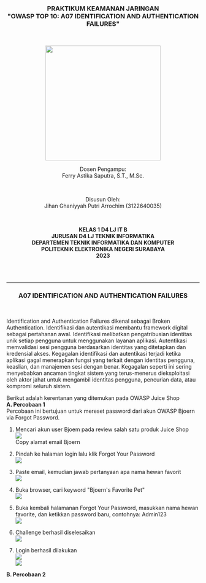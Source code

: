<div class="cover" align="center">

<h3>
    <b>PRAKTIKUM KEAMANAN JARINGAN</b><br>
    "OWASP TOP 10: A07 IDENTIFICATION AND AUTHENTICATION FAILURES"
</h3><br>

<img src="../Images/Logo_PENS.png" width="300"><br>

<p>Dosen Pengampu:<br>
Ferry Astika Saputra, S.T., M.Sc.</p> <br>

<p>Disusun Oleh:<br>
Jihan Ghaniyyah Putri Arrochim (3122640035)</p><br>

<p>
    <b>
        KELAS 1 D4 LJ IT B <br>
        JURUSAN D4 LJ TEKNIK INFORMATIKA <br>
        DEPARTEMEN TEKNIK INFORMATIKA DAN KOMPUTER <br> 
        POLITEKNIK ELEKTRONIKA NEGERI SURABAYA <br>
        2023
    </b>
</p>

</div> <br><br>

<div class="isiLaporan">

<hr>

<h3 align="center"> A07 IDENTIFICATION AND AUTHENTICATION FAILURES </h3> <br>

Identification and Authentication Failures dikenal sebagai Broken Authentication. Identifikasi dan autentikasi membantu framework digital sebagai pertahanan awal. Identifikasi melibatkan pengatribusian identitas unik setiap pengguna untuk menggunakan layanan aplikasi. Autentikasi memvalidasi sesi pengguna berdasarkan identitas yang ditetapkan dan kredensial akses. Kegagalan identifikasi dan autentikasi terjadi ketika aplikasi gagal menerapkan fungsi yang terkait dengan identitas pengguna, keaslian, dan manajemen sesi dengan benar. Kegagalan seperti ini sering menyebabkan ancaman tingkat sistem yang terus-menerus dieksploitasi oleh aktor jahat untuk mengambil identitas pengguna, pencurian data, atau kompromi seluruh sistem. <br>

Berikut adalah kerentanan yang ditemukan pada OWASP Juice Shop<br>
**A. Percobaan 1** <br>
Percobaan ini bertujuan untuk mereset password dari akun OWASP Bjoern via Forgot Password. <br>

1. Mencari akun user Bjoem pada review salah satu produk Juice Shop <br>
   <img src="../Images/Task 9 - A06 Vulnerable Component/46.png"> <br>
   Copy alamat email Bjoern

2. Pindah ke halaman login lalu klik Forgot Your Password <br>
   <img src="../Images/Task 9 - A06 Vulnerable Component/47.png"> <br>

3. Paste email, kemudian jawab pertanyaan apa nama hewan favorit <br>
   <img src="../Images/Task 9 - A06 Vulnerable Component/48.png"> <br>

4. Buka browser, cari keyword "Bjoern's Favorite Pet" <br>
   <img src="../Images/Task 9 - A06 Vulnerable Component/49.png"> <br>

5. Buka kembali halamanan Forgot Your Password, masukkan nama hewan favorite, dan ketikkan password baru, contohnya: Admin123 <br>
   <img src="../Images/Task 9 - A06 Vulnerable Component/50.png"> <br>

6. Challenge berhasil diselesaikan<br>
   <img src="../Images/Task 9 - A06 Vulnerable Component/51.png"> <br>

7. Login berhasil dilakukan<br>
   <img src="../Images/Task 9 - A06 Vulnerable Component/52.png"> <br>
   <img src="../Images/Task 9 - A06 Vulnerable Component/53.png"> <br>

**B. Percobaan 2** <br>

</div>
